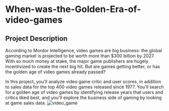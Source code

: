 # When-was-the-Golden-Era-of-video-games
## Project Description
According to Mordor Intelligence, video games are big business: the global gaming market is projected to be worth more than $300 billion by 2027. With so much money at stake, the major game publishers are hugely incentivized to create the next big hit. But are games getting better, or has the golden age of video games already passed?

In this project, you'll analyze video game critic and user scores, in addition to sales data for the top 400 video games released since 1977. You'll search for a golden age of video games by identifying release years that users and critics liked best, and you'll explore the business side of gaming by looking at game sales data.
![video_game](https://github.com/user-attachments/assets/91c69639-33d4-47f1-a23d-910e04243bf4)
